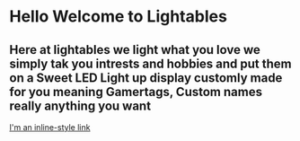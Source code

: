 # Hello Welcome to Lightables


##  Here at lightables we light what you love we simply tak you intrests and hobbies and put them on a Sweet LED Light up display customly made for you meaning Gamertags, Custom names really anything you want




[I'm an inline-style link](https://www.google.com)

